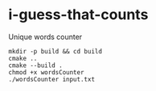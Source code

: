 # i-guess-that-counts
Unique words counter

```
mkdir -p build && cd build
cmake ..
cmake --build .
chmod +x wordsCounter
./wordsCounter input.txt
```

